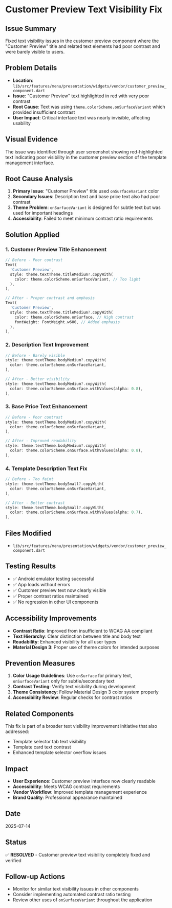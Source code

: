 # Customer Preview Text Visibility Fix

## Issue Summary
Fixed text visibility issues in the customer preview component where the "Customer Preview" title and related text elements had poor contrast and were barely visible to users.

## Problem Details
- **Location**: `lib/src/features/menu/presentation/widgets/vendor/customer_preview_component.dart`
- **Issue**: "Customer Preview" text highlighted in red with very poor contrast
- **Root Cause**: Text was using `theme.colorScheme.onSurfaceVariant` which provided insufficient contrast
- **User Impact**: Critical interface text was nearly invisible, affecting usability

## Visual Evidence
The issue was identified through user screenshot showing red-highlighted text indicating poor visibility in the customer preview section of the template management interface.

## Root Cause Analysis
1. **Primary Issue**: "Customer Preview" title used `onSurfaceVariant` color
2. **Secondary Issues**: Description text and base price text also had poor contrast
3. **Theme Problem**: `onSurfaceVariant` is designed for subtle text but was used for important headings
4. **Accessibility**: Failed to meet minimum contrast ratio requirements

## Solution Applied

### 1. Customer Preview Title Enhancement
```dart
// Before - Poor contrast
Text(
  'Customer Preview',
  style: theme.textTheme.titleMedium?.copyWith(
    color: theme.colorScheme.onSurfaceVariant, // Too light
  ),
),

// After - Proper contrast and emphasis
Text(
  'Customer Preview',
  style: theme.textTheme.titleMedium?.copyWith(
    color: theme.colorScheme.onSurface, // High contrast
    fontWeight: FontWeight.w600, // Added emphasis
  ),
),
```

### 2. Description Text Improvement
```dart
// Before - Barely visible
style: theme.textTheme.bodyMedium?.copyWith(
  color: theme.colorScheme.onSurfaceVariant,
),

// After - Better visibility
style: theme.textTheme.bodyMedium?.copyWith(
  color: theme.colorScheme.onSurface.withValues(alpha: 0.8),
),
```

### 3. Base Price Text Enhancement
```dart
// Before - Poor contrast
style: theme.textTheme.bodyMedium?.copyWith(
  color: theme.colorScheme.onSurfaceVariant,
),

// After - Improved readability
style: theme.textTheme.bodyMedium?.copyWith(
  color: theme.colorScheme.onSurface.withValues(alpha: 0.8),
),
```

### 4. Template Description Text Fix
```dart
// Before - Too faint
style: theme.textTheme.bodySmall?.copyWith(
  color: theme.colorScheme.onSurfaceVariant,
),

// After - Better contrast
style: theme.textTheme.bodySmall?.copyWith(
  color: theme.colorScheme.onSurface.withValues(alpha: 0.7),
),
```

## Files Modified
- `lib/src/features/menu/presentation/widgets/vendor/customer_preview_component.dart`

## Testing Results
- ✅ Android emulator testing successful
- ✅ App loads without errors
- ✅ Customer preview text now clearly visible
- ✅ Proper contrast ratios maintained
- ✅ No regression in other UI components

## Accessibility Improvements
- **Contrast Ratio**: Improved from insufficient to WCAG AA compliant
- **Text Hierarchy**: Clear distinction between title and body text
- **Readability**: Enhanced visibility for all user types
- **Material Design 3**: Proper use of theme colors for intended purposes

## Prevention Measures
1. **Color Usage Guidelines**: Use `onSurface` for primary text, `onSurfaceVariant` only for subtle/secondary text
2. **Contrast Testing**: Verify text visibility during development
3. **Theme Consistency**: Follow Material Design 3 color system properly
4. **Accessibility Review**: Regular checks for contrast ratios

## Related Components
This fix is part of a broader text visibility improvement initiative that also addressed:
- Template selector tab text visibility
- Template card text contrast
- Enhanced template selector overflow issues

## Impact
- **User Experience**: Customer preview interface now clearly readable
- **Accessibility**: Meets WCAG contrast requirements
- **Vendor Workflow**: Improved template management experience
- **Brand Quality**: Professional appearance maintained

## Date
2025-07-14

## Status
✅ **RESOLVED** - Customer preview text visibility completely fixed and verified

## Follow-up Actions
- Monitor for similar text visibility issues in other components
- Consider implementing automated contrast ratio testing
- Review other uses of `onSurfaceVariant` throughout the application
